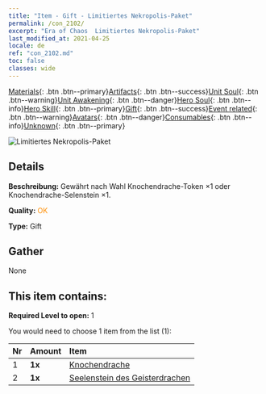 ```yaml
---
title: "Item - Gift - Limitiertes Nekropolis-Paket"
permalink: /con_2102/
excerpt: "Era of Chaos  Limitiertes Nekropolis-Paket"
last_modified_at: 2021-04-25
locale: de
ref: "con_2102.md"
toc: false
classes: wide
---
```

 [Materials](/ItemsDE/){: .btn .btn--primary}[Artifacts](/ItemsDE/Artifacts/){: .btn .btn--success}[Unit Soul](/ItemsDE/UnitSoul/){: .btn .btn--warning}[Unit Awakening](/ItemsDE/UnitAwakening/){: .btn .btn--danger}[Hero Soul](/ItemsDE/HeroSoul/){: .btn .btn--info}[Hero Skill](/ItemsDE/HeroSkill/){: .btn .btn--primary}[Gift](/ItemsDE/Gift/){: .btn .btn--success}[Event related](/ItemsDE/Events/){: .btn .btn--warning}[Avatars](/ItemsDE/Avatars/){: .btn .btn--danger}[Consumables](/ItemsDE/Consumables/){: .btn .btn--info}[Unknown](/ItemsDE/Unknown/){: .btn .btn--primary}

 ![Limitiertes Nekropolis-Paket](/images/t/i_994003.png)

## Details
 **Beschreibung:** Gewährt nach Wahl Knochendrache-Token ×1 oder Knochendrache-Selenstein ×1.

 **Quality:** <span style="color: #FF8C00">OK</span>

 **Type:** Gift

## Gather

  None

## This item contains:

 **Required Level to open:** 1

 You would need to choose 1 item from the list (1):

  | Nr | Amount |     Item    |
  |:---|:-------|:------------|
  | 1 |  **1x** | [Knochendrache](/ItemsDE/unt_214/) |  | 
  | 2 |  **1x** | [Seelenstein des Geisterdrachen](/ItemsDE/unt_303/) |  | 
